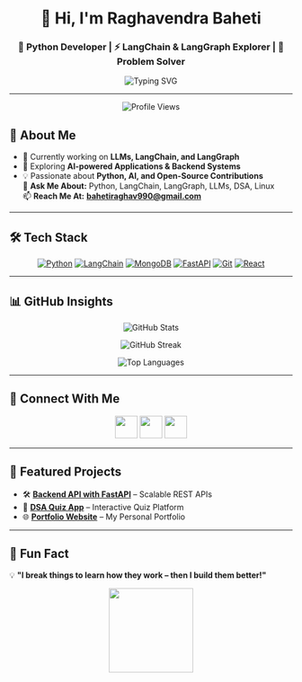<h1 align="center"> 👋 Hi, I'm Raghavendra Baheti </h1>
<h3 align="center"> 🐍 Python Developer | ⚡ LangChain & LangGraph Explorer | 🚀 Problem Solver </h3>

<p align="center">
    <img src="https://readme-typing-svg.herokuapp.com?font=Fira+Code&size=22&pause=1000&color=3DDC84&center=true&vCenter=true&width=750&height=70&lines=Python+Developer+%7C+LangChain+%26+LangGraph;AI+%7C+LLMs+%7C+DSA+%7C+Backend+Development;Always+learning+%26+building+cool+stuff!" alt="Typing SVG" />
</p>

---

<p align="center">
    <img src="https://komarev.com/ghpvc/?username=raghavendrabaheti&label=Profile%20views&color=blueviolet&style=flat" alt="Profile Views" />
</p>

## 🚀 About Me  
- 🔭 Currently working on **LLMs, LangChain, and LangGraph**  
- 🌱 Exploring **AI-powered Applications & Backend Systems**  
- 💡 Passionate about **Python, AI, and Open-Source Contributions**  
💬 **Ask Me About:** Python, LangChain, LangGraph, LLMs, DSA, Linux  
📫 **Reach Me At:** **bahetiraghav990@gmail.com**

---

## 🛠 Tech Stack  

<p align="center">
    <a href="https://www.python.org/" target="_blank"><img src="https://img.icons8.com/color/48/python.png" alt="Python"/></a>
    <a href="https://www.langchain.com/" target="_blank"><img src="https://img.icons8.com/external-tal-revivo-color-tal-revivo/48/external-ai-ml.svg" alt="LangChain" /></a>
    <a href="https://www.mongodb.com/" target="_blank"><img src="https://img.icons8.com/color/48/mongodb.png" alt="MongoDB"/></a>
    <a href="https://fastapi.tiangolo.com/" target="_blank"><img src="https://img.icons8.com/color/48/fastapi.png" alt="FastAPI"/></a>
    <a href="https://git-scm.com/" target="_blank"><img src="https://img.icons8.com/color/48/git.png" alt="Git"/></a>
    <a href="https://reactjs.org/" target="_blank"><img src="https://img.icons8.com/color/48/react-native.png" alt="React"/></a>
</p>

---

## 📊 GitHub Insights  

<p align="center">
  <img src="https://github-readme-stats.vercel.app/api?username=Raghavendrabaheti&show_icons=true&theme=tokyonight" alt="GitHub Stats" />
</p>

<p align="center">
  <img src="https://github-readme-streak-stats.herokuapp.com/?user=Raghavendrabaheti&theme=tokyonight" alt="GitHub Streak" />
</p>

<p align="center">
  <img src="https://github-readme-stats.vercel.app/api/top-langs?username=Raghavendrabaheti&layout=compact&theme=tokyonight" alt="Top Languages" />
</p>

---

## 🤝 Connect With Me  

<p align="center">
   <a href="https://twitter.com/raghavb599039804" target="_blank"><img src="https://cdn.jsdelivr.net/gh/devicons/devicon/icons/twitter/twitter-original.svg" width="40" height="40"/></a>
   <a href="https://www.linkedin.com/in/raghavendra-baheti-909109244" target="_blank"><img src="https://cdn.jsdelivr.net/gh/devicons/devicon/icons/linkedin/linkedin-original.svg" width="40" height="40"/></a>
   <a href="mailto:bahetiraghav990@gmail.com"><img src="https://img.icons8.com/ios-filled/50/gmail.png" width="40" height="40"/></a>
</p>

---

## 🚀 Featured Projects  

- 🛠 **[Backend API with FastAPI](#)** – Scalable REST APIs  
- 🎯 **[DSA Quiz App](https://quizdsa.netlify.app/)** – Interactive Quiz Platform  
- 🌐 **[Portfolio Website](https://raghavendraab.netlify.app)** – My Personal Portfolio  

---

## 🎯 Fun Fact  
💡 **"I break things to learn how they work – then I build them better!"**  

<p align="center">
    <img src="https://media.giphy.com/media/M9gbBd9nbDrOTu1Mqx/giphy.gif" width="150"/>
</p>
